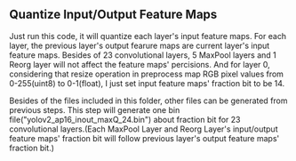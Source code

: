 ## Quantize Input/Output Feature Maps
Just run this code, it will quantize each layer's input feature maps. For each layer, the previous layer's output fearure maps are current layer's input feature maps. Besides of 23 convolutional layers, 5 MaxPool layers and 1 Reorg layer will not affect the feature maps' percisions. And for layer 0, considering that resize operation in preprocess map RGB pixel values from 0-255(uint8) to 0-1(float), I just set input feature maps' fraction bit to be 14.

Besides of the files included in this folder, other files can be generated from previous steps. This step will generate one bin file("yolov2_ap16_inout_maxQ_24.bin") about fraction bit for 23 convolutional layers.(Each MaxPool Layer and Reorg Layer's input/output feature maps' fraction bit will follow previous layer's output feature maps' fraction bit.)
